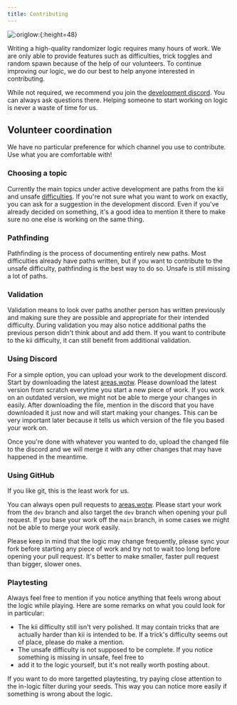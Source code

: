 ```yaml
---
title: Contributing
---
```


![:origlow:](/media/origlow.png){:height=48}

Writing a high-quality randomizer logic requires many hours of work. We are only able to provide features
such as difficulties, trick toggles and random spawn because of the help of our volunteers. To continue
improving our logic, we do our best to help anyone interested in contributing.

While not required, we recommend you join the [development discord](https://discord.com/invite/cMJJ8E3eqH).
You can always ask questions there. Helping someone to start working on logic is never a waste of time for us.

## Volunteer coordination

We have no particular preference for which channel you use to contribute. Use what you are comfortable with!

### Choosing a topic

Currently the main topics under active development are paths from the kii and unsafe [difficulties](/difficulties).
If you're not sure what you want to work on exactly, you can ask for a suggestion in the development discord.
Even if you've already decided on something, it's a good idea to mention it there to make sure no one else is
working on the same thing.

### Pathfinding

Pathfinding is the process of documenting entirely new paths. Most difficulties already have paths written,
but if you want to contribute to the unsafe difficulty, pathfinding is the best way to do so. Unsafe is still
missing a lot of paths.

### Validation

Validation means to look over paths another person has written previously and making sure they are possible and
appropriate for their intended difficulty. During validation you may also notice additional paths the previous
person didn't think about and add them. If you want to contribute to the kii difficulty, it can still benefit
from additional validation.

### Using Discord

For a simple option, you can upload your work to the development discord. Start by downloading the latest
[areas.wotw](https://github.com/ori-community/wotw-seedgen/blob/dev/wotw_seedgen/areas.wotw). Please download
the latest version from scratch everytime you start a new piece of work. If you work on an outdated version,
we might not be able to merge your changes in easily. After downloading the file, mention in the discord that
you have downloaded it just now and will start making your changes. This can be very important later because
it tells us which version of the file you based your work on.

Once you're done with whatever you wanted to do, upload the changed file to the discord and we will merge it
with any other changes that may have happened in the meantime.

### Using GitHub

If you like git, this is the least work for us.

You can always open pull requests to [areas.wotw](https://github.com/ori-community/wotw-seedgen/blob/dev/wotw_seedgen/areas.wotw).
Please start your work from the `dev` branch and also target the `dev` branch when opening your pull request. If you base your work
off the `main` branch, in some cases we might not be able to merge your work easily.

Please keep in mind that the logic may change frequently, please sync your fork before starting any piece of work and try not
to wait too long before opening your pull request. It's better to make smaller, faster pull request than bigger, slower ones.

### Playtesting

Always feel free to mention if you notice anything that feels wrong about the logic while playing. Here are some
remarks on what you could look for in particular:

- The kii difficulty still isn't very polished. It may contain tricks that are actually harder than kii is intended
to be. If a trick's difficulty seems out of place, please do make a mention.
- The unsafe difficulty is not supposed to be complete. If you notice something is missing in unsafe, feel free to
- add it to the logic yourself, but it's not really worth posting about.

If you want to do more targetted playtesting, try paying close attention to the in-logic filter during your seeds.
This way you can notice more easily if something is wrong about the logic.

